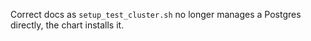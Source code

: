 Correct docs as `setup_test_cluster.sh` no longer manages a Postgres directly, the chart installs it.
